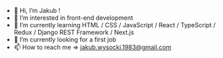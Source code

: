 - 👋 Hi, I’m Jakub !
- 👀 I’m interested in front-end development
- 🌱 I’m currently learning HTML / CSS / JavaScript / React / TypeScript / Redux / Django REST Framework / Next.js
- 💞️ I’m currently looking for a first job
- 📫 How to reach me  => jakub.wysocki.1983@gmail.com

<!---
jakub0227/jakub0227 is a ✨ special ✨ repository because its `README.md` (this file) appears on your GitHub profile.
You can click the Preview link to take a look at your changes.
--->
